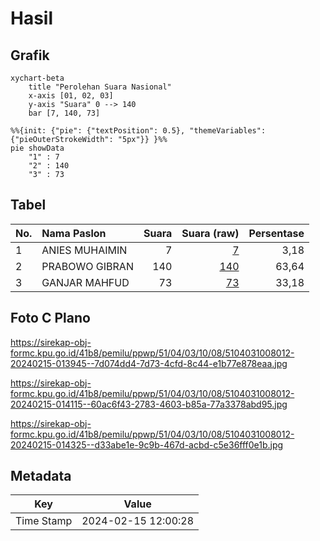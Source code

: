 # Hasil

## Grafik

```mermaid
xychart-beta
    title "Perolehan Suara Nasional"
    x-axis [01, 02, 03]
    y-axis "Suara" 0 --> 140
    bar [7, 140, 73]
```

```mermaid
%%{init: {"pie": {"textPosition": 0.5}, "themeVariables": {"pieOuterStrokeWidth": "5px"}} }%%
pie showData
    "1" : 7
    "2" : 140
    "3" : 73
```

## Tabel

| No. | Nama Paslon    | Suara | Suara (raw) | Persentase |
|:--- |:-------------- | -----:| -----------:| ----------:|
| 1   | ANIES MUHAIMIN | 7     | [7][p-1]    | 3,18       |
| 2   | PRABOWO GIBRAN | 140   | [140][p-2]  | 63,64      |
| 3   | GANJAR MAHFUD  | 73    | [73][p-3]   | 33,18      |


[p-1]: https://github.com/gigit-pemilu/pemilu-2024/blob/main/pilpres/hitung-suara/sub/51-bali/sub/04-gianyar/sub/03-gianyar/sub/1008-beng/sub/012-tps/sub/paslon-1.txt
[p-2]: https://github.com/gigit-pemilu/pemilu-2024/blob/main/pilpres/hitung-suara/sub/51-bali/sub/04-gianyar/sub/03-gianyar/sub/1008-beng/sub/012-tps/sub/paslon-2.txt
[p-3]: https://github.com/gigit-pemilu/pemilu-2024/blob/main/pilpres/hitung-suara/sub/51-bali/sub/04-gianyar/sub/03-gianyar/sub/1008-beng/sub/012-tps/sub/paslon-3.txt

## Foto C Plano

https://sirekap-obj-formc.kpu.go.id/41b8/pemilu/ppwp/51/04/03/10/08/5104031008012-20240215-013945--7d074dd4-7d73-4cfd-8c44-e1b77e878eaa.jpg

https://sirekap-obj-formc.kpu.go.id/41b8/pemilu/ppwp/51/04/03/10/08/5104031008012-20240215-014115--60ac6f43-2783-4603-b85a-77a3378abd95.jpg

https://sirekap-obj-formc.kpu.go.id/41b8/pemilu/ppwp/51/04/03/10/08/5104031008012-20240215-014325--d33abe1e-9c9b-467d-acbd-c5e36fff0e1b.jpg


## Metadata

| Key        | Value               |
| ---------- | ------------------- |
| Time Stamp | 2024-02-15 12:00:28 |



